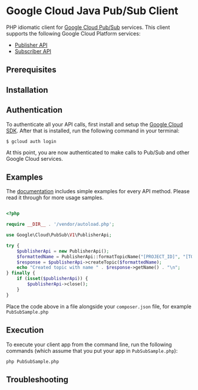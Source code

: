 Google Cloud Java Pub/Sub Client
================================

PHP idiomatic client for [Google Cloud Pub/Sub](https://cloud.google.com/pubsub/) services.
This client supports the following Google Cloud Platform services:

- [Publisher API](https://michaelbausor.github.io/master/Google/Cloud/PubSub/V1/PublisherClient.html)
- [Subscriber API](https://michaelbausor.github.io/master/Google/Cloud/PubSub/V1/SubscriberClient.html)

Prerequisites
----------

Installation
----------


Authentication
--------------

To authenticate all your API calls, first install and setup the [Google Cloud SDK](https://cloud.google.com/sdk/).
After that is installed, run the following command in your terminal:

```
$ gcloud auth login
```
At this point, you are now authenticated to make calls to Pub/Sub and other Google Cloud services.

Examples
-------------

The [documentation](https://michaelbausor.github.io/master/index.html)
includes simple examples for every API method. Please read it through for more usage samples.


```php

<?php

require __DIR__ . '/vendor/autoload.php';

use Google\Cloud\PubSub\V1\PublisherApi;

try {
    $publisherApi = new PublisherApi();
    $formattedName = PublisherApi::formatTopicName("[PROJECT_ID]", "[TOPIC_ID]");
    $response = $publisherApi->createTopic($formattedName);
    echo "Created topic with name " . $response->getName() . "\n";
} finally {
    if (isset($publisherApi)) {
        $publisherApi->close();
    }
}
```

Place the code above in a file alongside your `composer.json` file, for example
`PubSubSample.php`


Execution
--------------

To execute your client app from the command line, run the following commands (which assume that
you put your app in `PubSubSample.php`):

```
php PubSubSample.php
```

Troubleshooting
-------------

